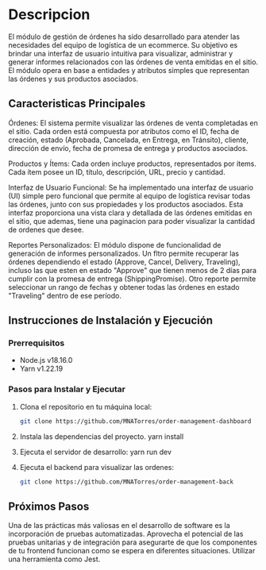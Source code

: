 # Descripcion

El módulo de gestión de órdenes ha sido desarrollado para atender las necesidades del equipo de logística de un ecommerce. Su objetivo es brindar una interfaz de usuario intuitiva para visualizar, administrar y generar informes relacionados con las órdenes de venta emitidas en el sitio. El módulo opera en base a entidades y atributos simples que representan las órdenes y sus productos asociados.

## Caracteristicas Principales

Órdenes: El sistema permite visualizar las órdenes de venta completadas en el sitio. Cada orden está compuesta por atributos como el ID, fecha de creación, estado (Aprobada, Cancelada, en Entrega, en Tránsito), cliente, dirección de envío, fecha de promesa de entrega y productos asociados.

Productos y Ítems: Cada orden incluye productos, representados por ítems. Cada ítem posee un ID, título, descripción, URL, precio y cantidad.

Interfaz de Usuario Funcional: Se ha implementado una interfaz de usuario (UI) simple pero funcional que permite al equipo de logística revisar todas las órdenes, junto con sus propiedades y los productos asociados. Esta interfaz proporciona una vista clara y detallada de las órdenes emitidas en el sitio, que ademas, tiene una paginacion para poder visualizar la cantidad de ordenes que desee.

Reportes Personalizados: El módulo dispone de funcionalidad de generación de informes personalizados. Un fltro permite recuperar las órdenes dependiendo el estado (Approve, Cancel, Delivery, Traveling), incluso las que esten en estado "Approve" que tienen menos de 2 días para cumplir con la promesa de entrega (ShippingPromise). Otro reporte permite seleccionar un rango de fechas y obtener todas las órdenes en estado "Traveling" dentro de ese período.

## Instrucciones de Instalación y Ejecución

### Prerrequisitos
- Node.js v18.16.0 
- Yarn v1.22.19

### Pasos para Instalar y Ejecutar

1. Clona el repositorio en tu máquina local:

   ```bash
   git clone https://github.com/MNATorres/order-management-dashboard

2. Instala las dependencias del proyecto.
   yarn install

3. Ejecuta el servidor de desarrollo:
   yarn run dev

4. Ejecuta el backend para visualizar las ordenes:

   ```bash
   git clone https://github.com/MNATorres/order-management-back

## Próximos Pasos

Una de las prácticas más valiosas en el desarrollo de software es la incorporación de pruebas automatizadas. Aprovecha el potencial de las pruebas unitarias y de integración para asegurarte de que los componentes de tu frontend funcionan como se espera en diferentes situaciones. Utilizar una herramienta como Jest.
